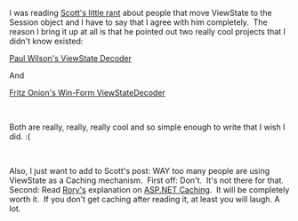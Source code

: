 I was reading [Scott's little
rant](http://www.hanselman.com/blog/PermaLink.aspx?guid=e73efd87-2cae-49af-9674-7076a054f2ca)
about people that move ViewState to the Session object and I have to say
that I agree with him completely.  The reason I bring it up at all is
that he pointed out two really cool projects that I didn't know existed:

[Paul Wilson's ViewState
Decoder](http://www.wilsondotnet.com/Demos/ViewState.aspx "http://www.wilsondotnet.com/Demos/ViewState.aspx")

And

[Fritz Onion's Win-Form
ViewStateDecoder](http://staff.develop.com/onion/resources.htm)

 

Both are really, really, really cool and so simple enough to write that
I wish I did. :(

 

Also, I just want to add to Scott's post: WAY too many people are using
ViewState as a Caching mechanism.  First off: Don't.  It's not there for
that. Second: Read [Rory's](http://neopoleon.com/blog/) explanation on
[ASP.NET Caching](http://neopoleon.com/blog/posts/1976.aspx).  It will
be completely worth it.  If you don't get caching after reading it, at
least you will laugh. A lot.

 
